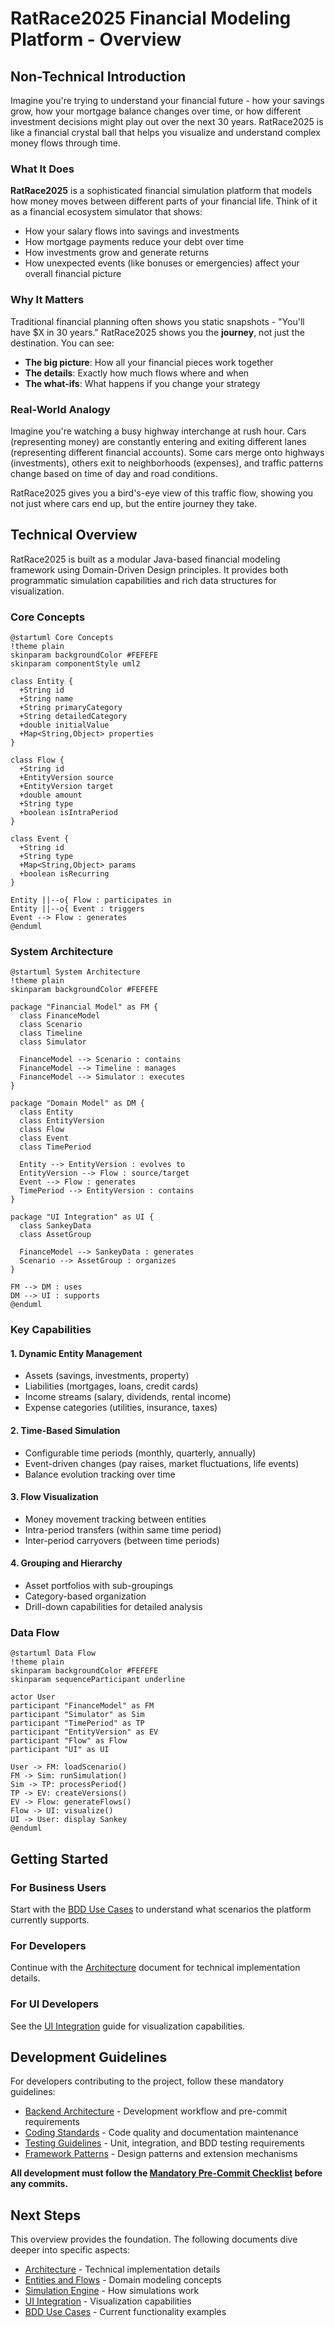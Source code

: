 # RatRace2025 Financial Modeling Platform - Overview

## Non-Technical Introduction

Imagine you're trying to understand your financial future - how your savings grow, how your mortgage balance changes over time, or how different investment decisions might play out over the next 30 years. RatRace2025 is like a financial crystal ball that helps you visualize and understand complex money flows through time.

### What It Does

**RatRace2025** is a sophisticated financial simulation platform that models how money moves between different parts of your financial life. Think of it as a financial ecosystem simulator that shows:

- How your salary flows into savings and investments
- How mortgage payments reduce your debt over time
- How investments grow and generate returns
- How unexpected events (like bonuses or emergencies) affect your overall financial picture

### Why It Matters

Traditional financial planning often shows you static snapshots - "You'll have $X in 30 years." RatRace2025 shows you the **journey**, not just the destination. You can see:

- **The big picture**: How all your financial pieces work together
- **The details**: Exactly how much flows where and when
- **The what-ifs**: What happens if you change your strategy

### Real-World Analogy

Imagine you're watching a busy highway interchange at rush hour. Cars (representing money) are constantly entering and exiting different lanes (representing different financial accounts). Some cars merge onto highways (investments), others exit to neighborhoods (expenses), and traffic patterns change based on time of day and road conditions.

RatRace2025 gives you a bird's-eye view of this traffic flow, showing you not just where cars end up, but the entire journey they take.

## Technical Overview

RatRace2025 is built as a modular Java-based financial modeling framework using Domain-Driven Design principles. It provides both programmatic simulation capabilities and rich data structures for visualization.

### Core Concepts

```plantuml
@startuml Core Concepts
!theme plain
skinparam backgroundColor #FEFEFE
skinparam componentStyle uml2

class Entity {
  +String id
  +String name
  +String primaryCategory
  +String detailedCategory
  +double initialValue
  +Map<String,Object> properties
}

class Flow {
  +String id
  +EntityVersion source
  +EntityVersion target
  +double amount
  +String type
  +boolean isIntraPeriod
}

class Event {
  +String id
  +String type
  +Map<String,Object> params
  +boolean isRecurring
}

Entity ||--o{ Flow : participates in
Entity ||--o{ Event : triggers
Event --> Flow : generates
@enduml
```

### System Architecture

```plantuml
@startuml System Architecture
!theme plain
skinparam backgroundColor #FEFEFE

package "Financial Model" as FM {
  class FinanceModel
  class Scenario
  class Timeline
  class Simulator

  FinanceModel --> Scenario : contains
  FinanceModel --> Timeline : manages
  FinanceModel --> Simulator : executes
}

package "Domain Model" as DM {
  class Entity
  class EntityVersion
  class Flow
  class Event
  class TimePeriod

  Entity --> EntityVersion : evolves to
  EntityVersion --> Flow : source/target
  Event --> Flow : generates
  TimePeriod --> EntityVersion : contains
}

package "UI Integration" as UI {
  class SankeyData
  class AssetGroup

  FinanceModel --> SankeyData : generates
  Scenario --> AssetGroup : organizes
}

FM --> DM : uses
DM --> UI : supports
@enduml
```

### Key Capabilities

#### 1. **Dynamic Entity Management**
- Assets (savings, investments, property)
- Liabilities (mortgages, loans, credit cards)
- Income streams (salary, dividends, rental income)
- Expense categories (utilities, insurance, taxes)

#### 2. **Time-Based Simulation**
- Configurable time periods (monthly, quarterly, annually)
- Event-driven changes (pay raises, market fluctuations, life events)
- Balance evolution tracking over time

#### 3. **Flow Visualization**
- Money movement tracking between entities
- Intra-period transfers (within same time period)
- Inter-period carryovers (between time periods)

#### 4. **Grouping and Hierarchy**
- Asset portfolios with sub-groupings
- Category-based organization
- Drill-down capabilities for detailed analysis

### Data Flow

```plantuml
@startuml Data Flow
!theme plain
skinparam backgroundColor #FEFEFE
skinparam sequenceParticipant underline

actor User
participant "FinanceModel" as FM
participant "Simulator" as Sim
participant "TimePeriod" as TP
participant "EntityVersion" as EV
participant "Flow" as Flow
participant "UI" as UI

User -> FM: loadScenario()
FM -> Sim: runSimulation()
Sim -> TP: processPeriod()
TP -> EV: createVersions()
EV -> Flow: generateFlows()
Flow -> UI: visualize()
UI -> User: display Sankey
@enduml
```

## Getting Started

### For Business Users
Start with the [BDD Use Cases](./BDD/bdd-use-cases.md) to understand what scenarios the platform currently supports.

### For Developers
Continue with the [Architecture](./architecture.md) document for technical implementation details.

### For UI Developers
See the [UI Integration](./ui-integration.md) guide for visualization capabilities.

## Development Guidelines

For developers contributing to the project, follow these mandatory guidelines:

- [Backend Architecture](../guidelines/backend-architecture.md) - Development workflow and pre-commit requirements
- [Coding Standards](../guidelines/backend-coding-standards.md) - Code quality and documentation maintenance
- [Testing Guidelines](../guidelines/backend-testing-guidelines.md) - Unit, integration, and BDD testing requirements
- [Framework Patterns](../guidelines/backend-framework-patterns.md) - Design patterns and extension mechanisms

**All development must follow the [Mandatory Pre-Commit Checklist](../guidelines/backend-coding-standards.md#mandatory-pre-commit-checklist) before any commits.**

## Next Steps

This overview provides the foundation. The following documents dive deeper into specific aspects:

- [Architecture](./architecture.md) - Technical implementation details
- [Entities and Flows](./entities-and-flows.md) - Domain modeling concepts
- [Simulation Engine](./simulation-engine.md) - How simulations work
- [UI Integration](./ui-integration.md) - Visualization capabilities
- [BDD Use Cases](./BDD/bdd-use-cases.md) - Current functionality examples